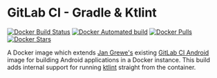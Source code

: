 # GitLab CI - Gradle & Ktlint

[![Docker Build Status](https://img.shields.io/docker/build/oliverspryn/gitlab-ci-gradle-and-ktlint?label=Docker%20Build&logo=docker&logoColor=green)](https://hub.docker.com/r/oliverspryn/gitlab-ci-gradle-and-ktlint/builds) [![Docker Automated build](https://img.shields.io/docker/automated/oliverspryn/gitlab-ci-gradle-and-ktlint?color=green&label=Docker%20Build&logo=docker&logoColor=green)](https://hub.docker.com/r/oliverspryn/gitlab-ci-gradle-and-ktlint/builds) [![Docker Pulls](https://img.shields.io/docker/pulls/oliverspryn/gitlab-ci-gradle-and-ktlint?label=Docker%20Pulls)](https://hub.docker.com/r/oliverspryn/gitlab-ci-gradle-and-ktlint) [![Docker Stars](https://img.shields.io/docker/stars/oliverspryn/gitlab-ci-gradle-and-ktlint?label=Docker%20Stars)](https://hub.docker.com/r/oliverspryn/gitlab-ci-gradle-and-ktlint)

A Docker image which extends [Jan Grewe's](https://github.com/jangrewe) existing [GitLab CI Android](https://github.com/jangrewe/gitlab-ci-android) image for building Android applications in a Docker instance. This build adds internal support for running [ktlint](https://github.com/pinterest/ktlint) straight from the container.
